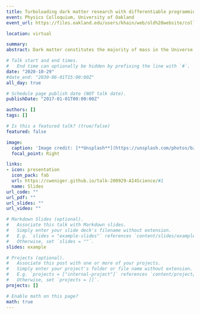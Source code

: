 ```yaml
---
title: Turboloading dark matter research with differentiable programming
event: Physics Colloquium, University of Oakland
event_url: https://files.oakland.edu/users/khain/web/old%20website/colloquium.html

location: virtual

summary:
abstract: Dark matter constitutes the majority of mass in the Universe, but still its nature remains unknown. One way to study the mass of dark matter particles is to analyse the distribution and clumping of dark matter at small (sub-galactic) scales. Information about this small scale structure can be obtained from the analyses of gravitationally strongly lensed images of distant galaxies. However, due to the complexity of galaxy images and degeneracies between lens and source variations, such images are notoriously difficult to analyse. I will present and discuss in detail a new fast, flexible and powerful analysis pipeline of strong lensing images that brings together a wide range of modern machine learning and differentiable programming methodologies, and that makes strong lensing image analysis fit for upcoming observations.

# Talk start and end times.
#   End time can optionally be hidden by prefixing the line with `#`.
date: "2020-10-29"
#date_end: "2030-06-01T15:00:00Z"
all_day: true

# Schedule page publish date (NOT talk date).
publishDate: "2017-01-01T00:00:00Z"

authors: []
tags: []

# Is this a featured talk? (true/false)
featured: false

image:
  caption: 'Image credit: [**Unsplash**](https://unsplash.com/photos/bzdhc5b3Bxs)'
  focal_point: Right

links:
- icon: presentation
  icon_pack: fab
  url: https://cweniger.github.io/talk-200929-AI4Science/#1
  name: Slides
url_code: ""
url_pdf: ""
url_slides: ""
url_video: ""

# Markdown Slides (optional).
#   Associate this talk with Markdown slides.
#   Simply enter your slide deck's filename without extension.
#   E.g. `slides = "example-slides"` references `content/slides/example-slides.md`.
#   Otherwise, set `slides = ""`.
slides: example

# Projects (optional).
#   Associate this post with one or more of your projects.
#   Simply enter your project's folder or file name without extension.
#   E.g. `projects = ["internal-project"]` references `content/project/deep-learning/index.md`.
#   Otherwise, set `projects = []`.
projects: []

# Enable math on this page?
math: true
---
```

